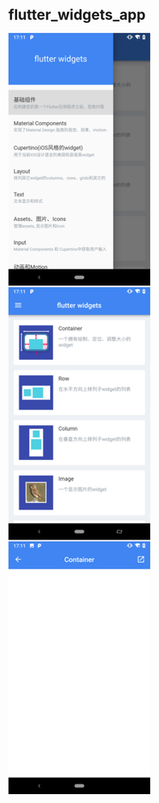 # flutter_widgets_app


<div align="left">
<img src="https://github.com/jiang111/flutter_widgets_app/raw/master/art/1.png" height="500px" >
<img src="https://github.com/jiang111/flutter_widgets_app/raw/master/art/2.png" height="500px"  >
<img src="https://github.com/jiang111/flutter_widgets_app/raw/master/art/3.png" height="500px"  >
</div>